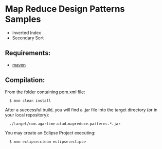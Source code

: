 Map Reduce Design Patterns Samples
==================================

* Inverted Index  
* Secondary Sort

Requirements:
-------------
* [maven](http://maven.apache.org)

Compilation:
------------

From the folder containing pom.xml file:

      $ mvn clean install

After a successful build, you will find a .jar file into the target directory (or in your local repository):

      ./target/com.agartime.utad.mapreduce.patterns.*.jar


You may create an Eclipse Project executing:

      $ mvn eclipse:clean eclipse:eclipse

